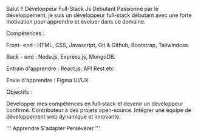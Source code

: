 Salut !!
Développeur Full-Stack Js Débutant
Passionné par le développement, je suis un développeur full-stack débutant avec une forte motivation pour apprendre et évoluer dans ce domaine.

Compétences :

Front- end : HTML, CSS, Javascript, Git & Github, Bootstrap, Tailwindcss.

Back - end : Node.js, Express.js, MongoDB.

Entrain d'apprendre : React.js, API Rest etc

Envie d'apprendre :
Figma UI/UX

Objectifs :

Développer mes compétences en full-stack et devenir un développeur confirmé.
Contributeur à des projets open-source.
Intégrer une équipe de développement web dynamique et innovante.

'''
Apprendre
S'adapter 
Persévérer
'''


  
